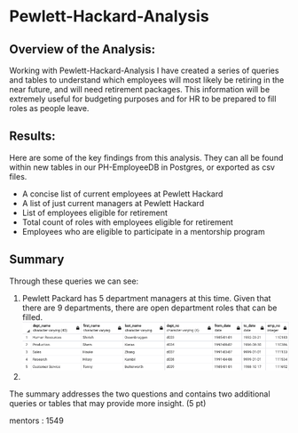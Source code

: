 # Pewlett-Hackard-Analysis

## Overview of the Analysis:
Working with Pewlett-Hackard-Analysis I have created a series of queries and tables to understand which employees will most likely be retiring in the near future, and will need retirement packages. This information will be extremely useful for budgeting purposes and for HR to be prepared to fill roles as people leave. 

## Results: 
Here are some of the key findings from this analysis. They can all be found within new tables in our PH-EmployeeDB in Postgres, or exported as csv files. 
* A concise list of current employees at Pewlett Hackard
* A list of just current managers at Pewlett Hackard
* List of employees eligible for retirement 
* Total count of roles with employees eligible for retirement
* Employees who are eligible to participate in a mentorship program 

## Summary
Through these queries we can see:
1.  Pewlett Packard has 5 department managers at this time. Given that there are 9 departments, there are open department roles that can be filled. 
![departments_list](Photos/departments_list.png)
2. 

The summary addresses the two questions and contains two additional queries or tables that may provide more insight. (5 pt)






mentors : 1549

